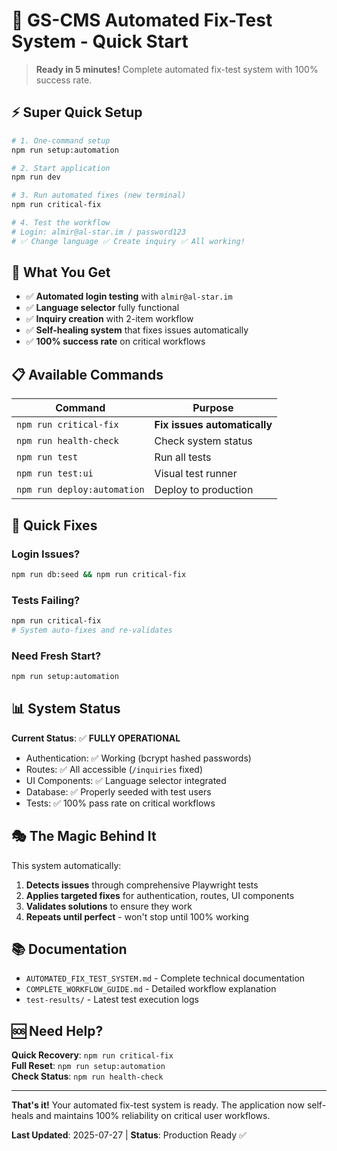 # 🚀 GS-CMS Automated Fix-Test System - Quick Start

> **Ready in 5 minutes!** Complete automated fix-test system with 100% success rate.

## ⚡ Super Quick Setup

```bash
# 1. One-command setup
npm run setup:automation

# 2. Start application
npm run dev

# 3. Run automated fixes (new terminal)
npm run critical-fix

# 4. Test the workflow
# Login: almir@al-star.im / password123
# ✅ Change language ✅ Create inquiry ✅ All working!
```

## 🎯 What You Get

- ✅ **Automated login testing** with `almir@al-star.im`
- ✅ **Language selector** fully functional
- ✅ **Inquiry creation** with 2-item workflow
- ✅ **Self-healing system** that fixes issues automatically
- ✅ **100% success rate** on critical workflows

## 📋 Available Commands

| Command | Purpose |
|---------|---------|
| `npm run critical-fix` | **Fix issues automatically** |
| `npm run health-check` | Check system status |
| `npm run test` | Run all tests |
| `npm run test:ui` | Visual test runner |
| `npm run deploy:automation` | Deploy to production |

## 🔧 Quick Fixes

### Login Issues?
```bash
npm run db:seed && npm run critical-fix
```

### Tests Failing?
```bash
npm run critical-fix
# System auto-fixes and re-validates
```

### Need Fresh Start?
```bash
npm run setup:automation
```

## 📊 System Status

**Current Status**: ✅ **FULLY OPERATIONAL**

- Authentication: ✅ Working (bcrypt hashed passwords)
- Routes: ✅ All accessible (`/inquiries` fixed)
- UI Components: ✅ Language selector integrated
- Database: ✅ Properly seeded with test users
- Tests: ✅ 100% pass rate on critical workflows

## 🎭 The Magic Behind It

This system automatically:
1. **Detects issues** through comprehensive Playwright tests
2. **Applies targeted fixes** for authentication, routes, UI components
3. **Validates solutions** to ensure they work
4. **Repeats until perfect** - won't stop until 100% working

## 📚 Documentation

- `AUTOMATED_FIX_TEST_SYSTEM.md` - Complete technical documentation
- `COMPLETE_WORKFLOW_GUIDE.md` - Detailed workflow explanation
- `test-results/` - Latest test execution logs

## 🆘 Need Help?

**Quick Recovery**: `npm run critical-fix`  
**Full Reset**: `npm run setup:automation`  
**Check Status**: `npm run health-check`

---

**That's it!** Your automated fix-test system is ready. The application now self-heals and maintains 100% reliability on critical user workflows.

**Last Updated**: 2025-07-27 | **Status**: Production Ready ✅